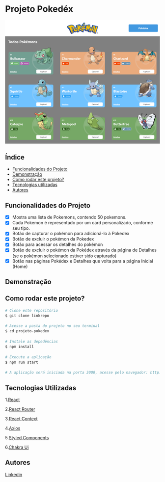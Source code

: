 # Projeto Pokedéx

![Pokedex](./src/assets/screen-pokedex.png)

## Índice

- <a href="#funcionalidades-do-projeto">Funcionalidades do Projeto</a>
- <a href="#demonstração">Demonstração</a>
- <a href="#como-rodar-este-projeto">Como rodar este projeto?</a>
- <a href="#tecnologias-utilizadas">Tecnologias utilizadas</a>
- <a href="#autores">Autores</a>

## Funcionalidades do Projeto

- [x] Mostra uma lista de Pokemons, contendo 50 pokemons.
- [x] Cada Pokemon é representado por um card personalizado, conforme seu tipo.
- [x] Botão de capturar o pokémon para adicioná-lo à Pokedex
- [x] Botão de excluir o pokémon da Pokedex
- [x] Botão para acessar os detalhes do pokémon
- [x] Botão de excluir o pokémon da Pokédex através da página de Detalhes (se o pokémon selecionado estiver sido capturado)
- [x] Botão nas páginas Pokédex e Detalhes que volta para a página Inicial (Home)

## Demonstração

## Como rodar este projeto?

```bash
# Clone este repositório
$ git clone linkrepo

# Acesse a pasta do projeto no seu terminal
$ cd projeto-pokedex

# Instale as depedências
$ npm install

# Execute a aplicação
$ npm run start

# A aplicação será iniciada na porta 3000, acesse pelo navegador: http://localhost:3000

```

## Tecnologias Utilizadas

1.[React](https://pt-br.reactjs.org/)

2.[React Router](https://reactrouter.com/)

3.[React Context](https://reactjs.org/docs/context.html)

4.[Axios](https://axios-http.com/ptbr/docs/intro)

5.[Styled Components](https://styled-components.com/)

6.[Chakra Ui](https://chakra-ui.com/)

## Autores

[Linkedin](https://www.linkedin.com/ingiovana-ferreira-tiburtino-475486216/)